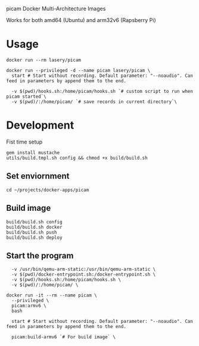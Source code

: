 picam Docker Multi-Architecture Images

Works for both amd64 (Ubuntu) and arm32v6 (Rapsberry Pi)

# Usage
```
docker run --rm lasery/picam

docker run --privileged -d --name picam lasery/picam \
  start # Start without recording. Default parameter: "--noaudio". Can feed in parameters by append them to the end.

  -v $(pwd)/hooks.sh:/home/picam/hooks.sh `# custom script to run when picam started`\
  -v $(pwd)/:/home/picam/ `# save records in current directory`\
```

# Development
Fist time setup
```
gem install mustache
utils/build.tmpl.sh config && chmod +x build/build.sh
```

## Set enviornment
```
cd ~/projects/docker-apps/picam
```

## Build image
```
build/build.sh config
build/build.sh docker
build/build.sh push
build/build.sh deploy
```

## Start the program
```
  -v /usr/bin/qemu-arm-static:/usr/bin/qemu-arm-static \
  -v $(pwd)/docker-entrypoint.sh:/docker-entrypoint.sh \
  -v $(pwd)/hooks.sh:/home/picam/hooks.sh \
  -v $(pwd)/:/home/picam/ \

docker run -it --rm --name picam \
  --privileged \
  picam:armv6 \
  bash

  start # Start without recording. Default parameter: "--noaudio". Can feed in parameters by append them to the end.

  picam:build-armv6 `# For build image` \
```
